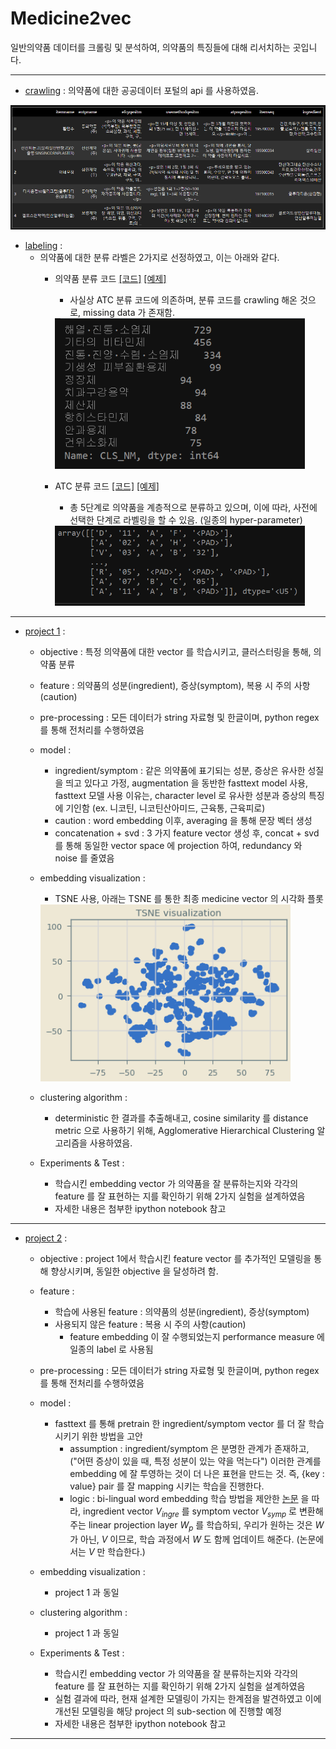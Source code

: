 # Medicine2vec

일반의약품 데이터를 크롤링 및 분석하여, 의약품의 특징들에 대해 리서치하는 곳입니다.

_________________

- [crawling](https://github.com/hskimim/medicine2vec/blob/master/crawling/data%20crawl.ipynb) : 의약품에 대한 공공데이터 포털의 api 를 사용하였음.
<img src="img/data_description.PNG" alt="drawing" width="700">

- [labeling](https://github.com/hskimim/medicine2vec/blob/master/crawling/data%20crawl[label].ipynb) : 
    - 의약품에 대한 분류 라벨은 2가지로 선정하였고, 이는 아래와 같다.
        - 의약품 분류 코드 [[코드]](https://github.com/hskimim/medicine2vec/blob/master/labeling/cls_code_labeling.ipynb)
         [[예제]](http://www.khmcpharm.com/Lib/Modules/MediSearch/popup_01.html)
            - 사실상 ATC 분류 코드에 의존하며, 분류 코드를 crawling 해온 것으로, missing data 가 존재함.
            <img src="img/cls_code_label_ex.PNG" alt="drawing" width="400">

        - ATC 분류 코드  [[코드]](https://github.com/hskimim/medicine2vec/blob/master/labeling/atc_code_labeling.ipynb)
        [[예제]](https://m.blog.naver.com/PostView.naver?isHttpsRedirect=true&blogId=39954&logNo=50120700741)
            - 총 5단계로 의약품을 계층적으로 분류하고 있으며, 이에 따라, 사전에 선택한 단계로 라벨링을 할 수 있음. (일종의 hyper-parameter)
            <img src="img/atc_code_label_ex.PNG" alt="drawing" width="400">

_______________________

- [project 1](https://github.com/hskimim/medicine2vec/blob/master/project1/clustering.ipynb) : 
    - objective : 특정 의약품에 대한 vector 를 학습시키고, 클러스터링을 통해, 의약품 분류
    
    - feature : 의약품의 성분(ingredient), 증상(symptom), 복용 시 주의 사항(caution)
    
    - pre-processing : 모든 데이터가 string 자료형 및 한글이며, python regex 를 통해 전처리를 수행하였음  
    - model : 
        - ingredient/symptom : 같은 의약품에 표기되는 성분, 증상은 유사한 성질을 띄고 있다고 가정, 
        augmentation 을 동반한 fasttext model 사용, fasttext 모델 사용 이유는, 
        character level 로 유사한 성분과 증상의 특징에 기인함 (ex. 니코틴, 니코틴산아미드, 근육통, 근육피로)
        - caution : word embedding 이후, averaging 을 통해 문장 벡터 생성
        - concatenation + svd : 3 가지 feature vector 생성 후, concat + svd 를 통해 동일한 vector space 에 projection 하여, 
        redundancy 와 noise 를 줄였음
        
    - embedding visualization : 
        - TSNE 사용, 아래는 TSNE 를 통한 최종 medicine vector 의 시각화 플롯
        <img src="img/med2vec.png" alt="drawing" width="400">

    - clustering algorithm : 
        - deterministic 한 결과를 추출해내고, cosine similarity 를 distance metric 으로 사용하기 위해,
        Agglomerative Hierarchical Clustering 알고리즘을 사용하였음.
        
    - Experiments & Test :
        - 학습시킨 embedding vector 가 의약품을 잘 분류하는지와 각각의 feature 를 잘 표현하는 지를 확인하기
        위해 2가지 실험을 설계하였음
        - 자세한 내용은 첨부한 ipython notebook 참고
        
_______________________ 

- [project 2](https://github.com/hskimim/medicine2vec/blob/master/project2/projection.ipynb) : 

    - objective : project 1에서 학습시킨 feature vector 를 추가적인 모델링을 통해 향상시키며, 
    동일한 objective 을 달성하려 함. 
    
    - feature : 
        - 학습에 사용된 feature : 의약품의 성분(ingredient), 증상(symptom)
        - 사용되지 않은 feature : 복용 시 주의 사항(caution) 
            - feature embedding 이 잘 수행되었는지 performance measure 에 일종의 label 로 사용됨
    
    - pre-processing : 모든 데이터가 string 자료형 및 한글이며, python regex 를 통해 전처리를 수행하였음
        
    - model : 
        - fasttext 를 통해 pretrain 한 ingredient/symptom vector 를 더 잘 학습시키기 위한 방법을 고안
            - assumption : ingredient/symptom 은 분명한 관계가 존재하고, ("어떤 증상이 있을 때, 특정 성분이 있는 약을 먹는다") 이러한 관계를 embedding 에
            잘 투영하는 것이 더 나은 표현을 만드는 것. 즉, {key : value} pair 를 잘 mapping 시키는 학습을 진행한다.
            - logic : bi-lingual word embedding 학습 방법을 제안한 [논문](https://arxiv.org/pdf/1309.4168.pdf) 을 따라, ingredient vector $V_{ingre}$ 를 
            symptom vector $V_{symp}$ 로 변환해주는 linear projection layer $W_{p}$ 를 학습하되, 우리가 원하는 것은 $W$ 가 아닌, $V$ 이므로,
            학습 과정에서 $W$ 도 함께 업데이트 해준다. (논문에서는 $V$ 만 학습한다.)
                   
    - embedding visualization : 
        - project 1 과 동일

    - clustering algorithm : 
        - project 1 과 동일
        
    - Experiments & Test :
        - 학습시킨 embedding vector 가 의약품을 잘 분류하는지와 각각의 feature 를 잘 표현하는 지를 확인하기
        위해 2가지 실험을 설계하였음
        - 실험 결과에 따라, 현재 설계한 모델링이 가지는 한계점을 발견하였고 이에 개선된 모델링을 해당 project 의 sub-section 에 진행할 예정
        - 자세한 내용은 첨부한 ipython notebook 참고
        
_______________________ 